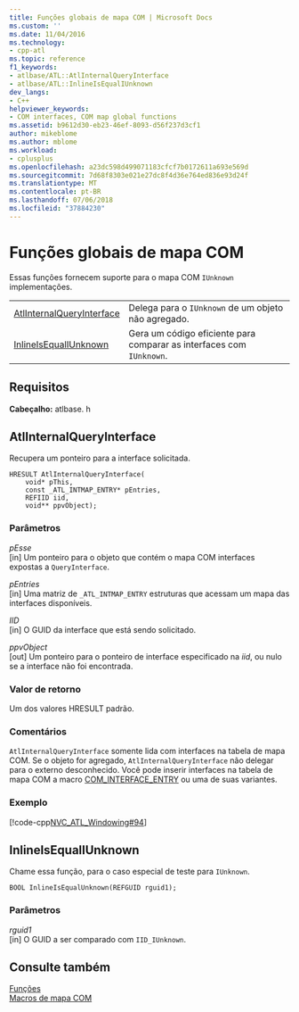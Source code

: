 ```yaml
---
title: Funções globais de mapa COM | Microsoft Docs
ms.custom: ''
ms.date: 11/04/2016
ms.technology:
- cpp-atl
ms.topic: reference
f1_keywords:
- atlbase/ATL::AtlInternalQueryInterface
- atlbase/ATL::InlineIsEqualIUnknown
dev_langs:
- C++
helpviewer_keywords:
- COM interfaces, COM map global functions
ms.assetid: b9612d30-eb23-46ef-8093-d56f237d3cf1
author: mikeblome
ms.author: mblome
ms.workload:
- cplusplus
ms.openlocfilehash: a23dc598d499071183cfcf7b0172611a693e569d
ms.sourcegitcommit: 7d68f8303e021e27dc8f4d36e764ed836e93d24f
ms.translationtype: MT
ms.contentlocale: pt-BR
ms.lasthandoff: 07/06/2018
ms.locfileid: "37884230"
---
```

# <a name="com-map-global-functions"></a>Funções globais de mapa COM
Essas funções fornecem suporte para o mapa COM `IUnknown` implementações.  
  
|||  
|-|-|  
|[AtlInternalQueryInterface](#atlinternalqueryinterface)|Delega para o `IUnknown` de um objeto não agregado.|  
|[InlineIsEqualIUnknown](#inlineisequaliunknown)|Gera um código eficiente para comparar as interfaces com `IUnknown`.|  

  
## <a name="requirements"></a>Requisitos  
 **Cabeçalho:** atlbase. h  

##  <a name="atlinternalqueryinterface"></a>  AtlInternalQueryInterface  
 Recupera um ponteiro para a interface solicitada.  
  
```
HRESULT AtlInternalQueryInterface(
    void* pThis,
    const _ATL_INTMAP_ENTRY* pEntries,
    REFIID iid,
    void** ppvObject);
```  
  
### <a name="parameters"></a>Parâmetros  
 *pEsse*  
 [in] Um ponteiro para o objeto que contém o mapa COM interfaces expostas a `QueryInterface`.  
  
 *pEntries*  
 [in] Uma matriz de `_ATL_INTMAP_ENTRY` estruturas que acessam um mapa das interfaces disponíveis.  
  
 *IID*  
 [in] O GUID da interface que está sendo solicitado.  
  
 *ppvObject*  
 [out] Um ponteiro para o ponteiro de interface especificado na *iid*, ou nulo se a interface não foi encontrada.  
  
### <a name="return-value"></a>Valor de retorno  
 Um dos valores HRESULT padrão.  
  
### <a name="remarks"></a>Comentários  
 `AtlInternalQueryInterface` somente lida com interfaces na tabela de mapa COM. Se o objeto for agregado, `AtlInternalQueryInterface` não delegar para o externo desconhecido. Você pode inserir interfaces na tabela de mapa COM a macro [COM_INTERFACE_ENTRY](com-interface-entry-macros.md#com_interface_entry) ou uma de suas variantes.  
  
### <a name="example"></a>Exemplo  
 [!code-cpp[NVC_ATL_Windowing#94](../../atl/codesnippet/cpp/com-map-global-functions_1.cpp)]  
  
##  <a name="inlineisequaliunknown"></a>  InlineIsEqualIUnknown  
 Chame essa função, para o caso especial de teste para `IUnknown`.  
  
```
BOOL InlineIsEqualUnknown(REFGUID rguid1);
```  
  
### <a name="parameters"></a>Parâmetros  
 *rguid1*  
 [in] O GUID a ser comparado com `IID_IUnknown`.  
  
## <a name="see-also"></a>Consulte também  
 [Funções](../../atl/reference/atl-functions.md)   
 [Macros de mapa COM](../../atl/reference/com-map-macros.md)
